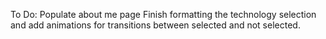 To Do:
Populate about me page
Finish formatting the technology selection and add animations for transitions between selected and not selected.
